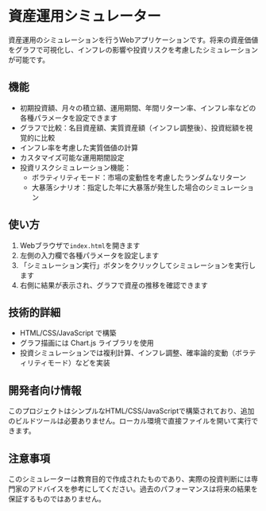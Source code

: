 # 資産運用シミュレーター

資産運用のシミュレーションを行うWebアプリケーションです。将来の資産価値をグラフで可視化し、インフレの影響や投資リスクを考慮したシミュレーションが可能です。

## 機能

- 初期投資額、月々の積立額、運用期間、年間リターン率、インフレ率などの各種パラメータを設定できます
- グラフで比較：名目資産額、実質資産額（インフレ調整後）、投資総額を視覚的に比較
- インフレ率を考慮した実質価値の計算
- カスタマイズ可能な運用期間設定
- 投資リスクシミュレーション機能：
  - ボラティリティモード：市場の変動性を考慮したランダムなリターン
  - 大暴落シナリオ：指定した年に大暴落が発生した場合のシミュレーション

## 使い方

1. Webブラウザで`index.html`を開きます
2. 左側の入力欄で各種パラメータを設定します
3. 「シミュレーション実行」ボタンをクリックしてシミュレーションを実行します
4. 右側に結果が表示され、グラフで資産の推移を確認できます

## 技術的詳細

- HTML/CSS/JavaScript で構築
- グラフ描画には Chart.js ライブラリを使用
- 投資シミュレーションでは複利計算、インフレ調整、確率論的変動（ボラティリティモード）などを実装

## 開発者向け情報

このプロジェクトはシンプルなHTML/CSS/JavaScriptで構築されており、追加のビルドツールは必要ありません。ローカル環境で直接ファイルを開いて実行できます。

## 注意事項

このシミュレーターは教育目的で作成されたものであり、実際の投資判断には専門家のアドバイスを参考にしてください。過去のパフォーマンスは将来の結果を保証するものではありません。 